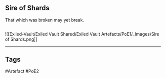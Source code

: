 ## Sire of Shards
That which was broken may yet break.
##
![[Exiled-Vault/Exiled Vault Shared/Exiled Vault Artefacts/PoE1/_Images/Sire of Shards.png]]

---
## Tags
#Artefact
#PoE2